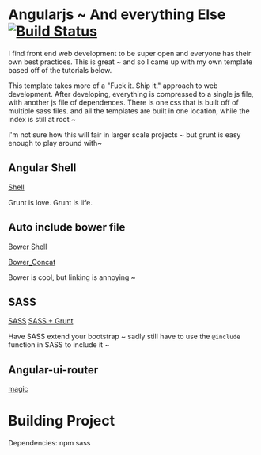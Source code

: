 #  Angularjs ~ And everything Else &nbsp;[![Build Status](https://travis-ci.org/iRunner/Angularjs-seed.svg?branch=master)](https://travis-ci.org/iRunner/Angularjs-seed)

I find front end web development to be super open and everyone has their own
best practices. This is great ~ and so I came up with my own template based off
of the tutorials below. 

This template takes more of a "Fuck it. Ship it." approach to web development.
After developing, everything is compressed to a single js file, with another js
file of dependences. There is one css that is built off of multiple sass files.
and all the templates are built in one location, while the index is still at
root ~ 

I'm not sure how this will fair in larger scale projects ~ but grunt is easy
enough to play around with~ 

## Angular Shell
[Shell](http://manuel.kiessling.net/2014/06/09/creating-a-useful-angularjs-project-structure-and-toolchain/)

Grunt is love. Grunt is life. 

## Auto include bower file
[Bower Shell](http://fuseinteractive.ca/blog/automating-bower-library-integration-grunt#.VOv8s1PF8m8)

[Bower_Concat](https://github.com/sapegin/grunt-bower-concat)

Bower is cool, but linking is annoying ~ 

## SASS 

[SASS](http://sass-lang.com/guide)
[SASS + Grunt](http://ryanchristiani.com/getting-started-with-grunt-and-sass/)

Have SASS extend your bootstrap ~ sadly still have to use the `@include` function in SASS to include it ~ 

## Angular-ui-router

[magic](https://github.com/angular-ui/ui-router)


# Building Project

Dependencies: 
  npm
  sass

